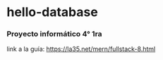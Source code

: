 # hello-database

### Proyecto informático 4° 1ra
link a la guía: https://la35.net/mern/fullstack-8.html
